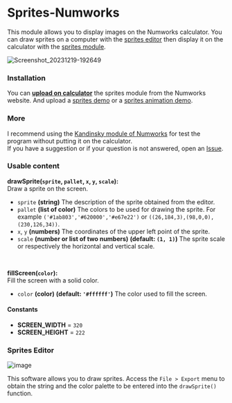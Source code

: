 # Sprites-Numworks
This module allows you to display images on the Numworks calculator. You can draw sprites on a computer with the [sprites editor](sprites_editor.py) then display it on the calculator with the [sprites module](sprites.py).

![Screenshot_20231219-192649](https://github.com/valmontechno/Sprites-Numworks/assets/108832011/e073f07e-b6fb-4a14-846e-5081d074c07e)

### Installation
You can **[upload on calculator](https://my.numworks.com/python/valmontechno/sprites)** the sprites module from the Numworks website. And upload a [sprites demo](https://my.numworks.com/python/valmontechno/sprites_demo) or a [sprites animation demo](https://my.numworks.com/python/valmontechno/sprites_animation_demo).

### More
I recommend using the [Kandinsky module of Numworks](https://github.com/ZetaMap/Kandinsky-Numworks) for test the program without putting it on the calculator.<br>
If you have a suggestion or if your question is not answered, open an [Issue](https://github.com/valmontechno/Sprites-Numworks/issues/new).

### Usable content

**drawSprite(`sprite`, `pallet`, `x`, `y`, `scale`):**<br>
Draw a sprite on the screen.
* `sprite` **(string)** The description of the sprite obtained from the editor.
* `pallet` **(list of color)** The colors to be used for drawing the sprite. For example `('#1ab803','#620000','#e67e22')` or `((26,184,3),(98,0,0),(230,126,34))`.
* `x`, `y` **(numbers)** The coordinates of the upper left point of the sprite.
* `scale` **(number or list of two numbers)** **(default: `(1, 1)`)** The sprite scale or respectively the horizontal and vertical scale.
<br>

**fillScreen(`color`):**<br>
Fill the screen with a solid color.
* `color` **(color)** **(default: `'#ffffff'`)** The color used to fill the screen.

#### Constants
* **SCREEN_WIDTH** = `320`
* **SCREEN_HEIGHT** = `222`

### Sprites Editor

![image](https://github.com/valmontechno/Sprites-Numworks/assets/108832011/766ecfc1-a97e-4079-8d78-028d52361985)

This software allows you to draw sprites. Access the `File > Export` menu to obtain the string and the color palette to be entered into the `drawSprite()` function.


